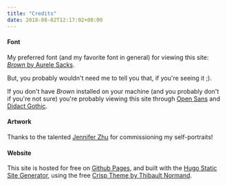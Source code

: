 ```yaml
---
title: "Credits"
date: 2018-08-02T12:17:02+08:00
---
```

#### Font
My preferred font (and my favorite font in general) for viewing this site: [*Brown* by Aurele Sacks](http://www.aurelesack.com/works/ll-brown/).

But, you probably wouldn't need me to tell you that, if you're seeing it ;). 

If you don't have *Brown* installed on your machine (and you probably don't if you're not sure) you're probably viewing this site through [Open Sans](https://fonts.google.com/specimen/Open+Sans) and [Didact Gothic](https://fonts.google.com/specimen/Didact+Gothic).

#### Artwork
Thanks to the talented [Jennifer Zhu](http://aridax.tumblr.com/) for commissioning my self-portraits!

#### Website
This site is hosted for free on [Github Pages](https://pages.github.com/), and built with the [Hugo Static Site Generator](https://gohugo.io/), using the free [Crisp Theme by Thibault Normand](https://themes.gohugo.io/crisp/).
